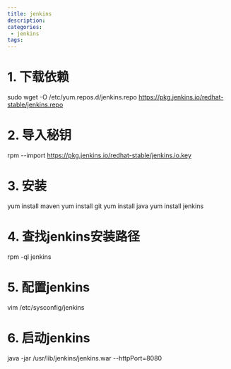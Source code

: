 ```yaml
---
title: jenkins
description:
categories:
 - jenkins
tags:
---
```


# 1. 下载依赖

sudo wget -O /etc/yum.repos.d/jenkins.repo https://pkg.jenkins.io/redhat-stable/jenkins.repo

# 2. 导入秘钥

rpm --import https://pkg.jenkins.io/redhat-stable/jenkins.io.key

# 3. 安装

yum install maven
yum install git
yum install java
yum install jenkins

# 4. 查找jenkins安装路径
rpm -ql jenkins

# 5. 配置jenkins

vim /etc/sysconfig/jenkins

# 6. 启动jenkins
java -jar /usr/lib/jenkins/jenkins.war --httpPort=8080